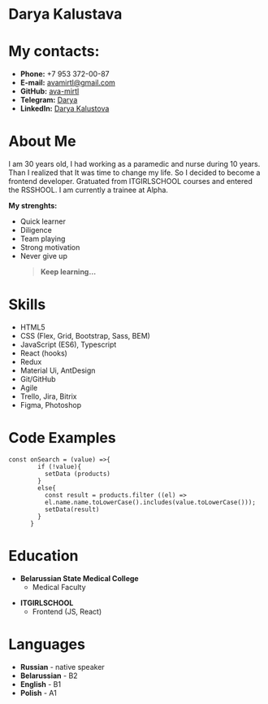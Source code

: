 # Darya Kalustava

# My contacts:

- **Phone:** +7 953 372-00-87
- **E-mail:** [avamirtl@gmail.com](avamirtl@gmail.com)
- **GitHub:** [ava-mirtl](https://github.com/ava-mirtl)
- **Telegram:** [Darya](https://t.me/ava_mirtl)
- **LinkedIn:** [Darya Kalustova](https://linkedin.com/in/darya-kalustava-4b7b52258)

# About Me

I am 30 years old, I had working as a paramedic and nurse during 10 years. Than I realized that It was time to change my life. So I decided to become a frontend developer. Gratuated from ITGIRLSCHOOL courses and entered the RSSHOOL. I am currently a trainee at Alpha.

**My strenghts:**

- Quick learner
- Diligence
- Team playing
- Strong motivation
- Never give up
  > **Keep learning...**

# Skills

- HTML5
- CSS (Flex, Grid, Bootstrap, Sass, BEM)
- JavaScript (ES6), Typescript
- React (hooks)
- Redux
- Material Ui, AntDesign
- Git/GitHub
- Agile
- Trello, Jira, Bitrix
- Figma, Photoshop

# Code Examples

```
const onSearch = (value) =>{
        if (!value){
          setData (products)
        }
        else{
          const result = products.filter ((el) =>
          el.name.name.toLowerCase().includes(value.toLowerCase()));
          setData(result)
        }
      }
```

# Education

- **Belarussian State Medical College**
  - Medical Faculty

* **ITGIRLSCHOOL**
  - Frontend (JS, React)

# Languages

- **Russian** - native speaker
- **Belarussian** - B2
- **English** - B1
- **Polish** - A1
